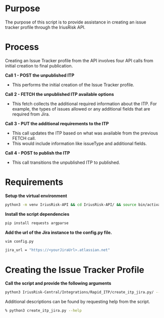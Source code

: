 # Purpose
The purpose of this script is to provide assistance in creating an issue tracker profile through the IriusRisk API. 

# Process

Creating an Issue Tracker profile from the API involves four API calls from initial creation to final publication. 

**Call 1 - POST the unpublished ITP**
- This performs the initial creation of the Issue Tracker profile. 

**Call 2 - FETCH the unpublished ITP available options**
- This fetch collects the additional required information about the ITP. For example, the types of issues allowed or any additional fields that are required from Jira. 

**Call 3 - PUT the additional requirements to the ITP**
- This call updates the ITP based on what was available from the previous FETCH call. 
- This would include information like issueType and additional fields. 

**Call 4 - POST to publish the ITP**
- This call transitions the unpublished ITP to published. 

# Requirements

**Setup the virtual environment**
```bash
python3 -m venv IriusRisk-API && cd IriusRisk-API/ && source bin/activate && echo Virtual envrionment created and active && git clone github.com/iriusrisk/IriusRisk-Central.git && echo IriusRisk Github repo cloned
```
**Install the script dependencies**

```bash
pip install requests argparse
```

**Add the url of the Jira instance to the config.py file.** 

```bash
vim config.py
```
```bash
jira_url = "https://<yourJiraUrl>.atlassian.net"
```
# Creating the Issue Tracker Profile

**Call the script and provide the following arguments**

```bash
python3 IriusRisk-Central/Integrations/Rapid_ITP/create_itp_jira.py/ --subDomain r1 --apiKey <apikey> --jiraUserName <jrabe@yourdomain.com> --jiraKey <jira api key> --projectKey <jira project key>
```

Additional descriptions can be found by requesting help from the script. 
```bash
% python3 create_itp_jira.py --help
```
